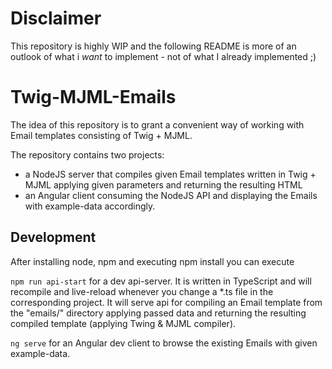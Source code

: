# Disclaimer

This repository is highly WIP and the following README is more of an outlook of what i *want* to implement - not of what I already implemented ;)

# Twig-MJML-Emails

The idea of this repository is to grant a convenient way of working with Email templates consisting of Twig + MJML. 

The repository contains two projects:

- a NodeJS server that compiles given Email templates written in Twig + MJML applying given parameters and returning the resulting HTML
- an Angular client consuming the NodeJS API and displaying the Emails with example-data accordingly.

## Development

After installing node, npm and executing npm install you can execute

`npm run api-start` for a dev api-server. It is written in TypeScript and will recompile and live-reload whenever you change a *.ts file in the corresponding project.
It will serve api for compiling an Email template from the "emails/" directory applying passed data and returning the resulting compiled template (applying Twing & MJML compiler).

`ng serve` for an Angular dev client to browse the existing Emails with given example-data.
